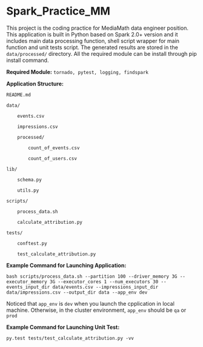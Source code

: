 # Spark_Practice_MM

This project is the coding practice for MediaMath data engineer position. This application is built in Python based on Spark 2.0+ version and it includes main data processing function, shell script wrapper for main function and unit tests script. The generated results are stored in the `data/processed/` directory. All the required module can be install through pip install command. 

**Required Module:** `tornado, pytest, logging, findspark`

**Application Structure:**

    README.md

    data/

        events.csv

        impressions.csv

        processed/

            count_of_events.csv

            count_of_users.csv

    lib/

        schema.py

        utils.py

    scripts/

        process_data.sh

        calculate_attribution.py

    tests/

        conftest.py

        test_calculate_attribution.py


**Example Command for Launching Application:**
```
bash scripts/process_data.sh --partition 100 --driver_memory 3G --executor_memory 3G --executor_cores 1 --num_executors 30 --events_input_dir data/events.csv --impressions_input_dir data/impressions.csv --output_dir data --app_env dev
```
Noticed that `app_env` is `dev` when you launch the cpplication in local machine. Otherwise, in the cluster environment, `app_env` should be `qa` or `prod`


**Example Command for Launching Unit Test:**
```
py.test tests/test_calculate_attribution.py -vv
```
